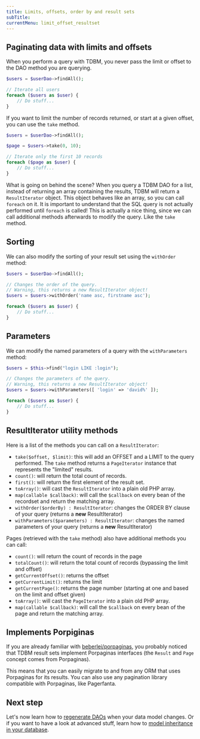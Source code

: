 ```yaml
---
title: Limits, offsets, order by and result sets
subTitle: 
currentMenu: limit_offset_resultset
---
```


Paginating data with limits and offsets
---------------------------------------

When you perform a query with TDBM, you never pass the limit or offset to the DAO method you are querying.

```php
$users = $userDao->findAll();

// Iterate all users
foreach ($users as $user) {
    // Do stuff...
}
```

If you want to limit the number of records returned, or start at a given offset, you can use the `take` method.

```php
$users = $userDao->findAll();

$page = $users->take(0, 10);

// Iterate only the first 10 records
foreach ($page as $user) {
    // Do stuff...
}
```

What is going on behind the scene? When you query a TDBM DAO for a list, instead of returning an array containing the
results, TDBM will return a `ResultIterator` object. This object behaves like an array, so you can call `foreach` on it.
It is important to understand that the SQL query is not actually performed until `foreach` is called! This is
actually a nice thing, since we can call additional methods afterwards to modify the query. Like the `take` method.

Sorting
-------

We can also modify the sorting of your result set using the `withOrder` method:

```php
$users = $userDao->findAll();

// Changes the order of the query.
// Warning, this returns a new ResultIterator object!
$users = $users->withOrder('name asc, firstname asc');

foreach ($users as $user) {
    // Do stuff...
}
```

Parameters
----------

We can modify the named parameters of a query with the `withParameters` method:

```php
$users = $this->find("login LIKE :login");

// Changes the parameters of the query.
// Warning, this returns a new ResultIterator object!
$users = $users->withParameters([ 'login' => 'david%' ]);

foreach ($users as $user) {
    // Do stuff...
}
```

ResultIterator utility methods
------------------------------

Here is a list of the methods you can call on a `ResultIterator`:

- `take($offset, $limit)`: this will add an OFFSET and a LIMIT to the query performed. The `take` method returns a 
  `PageIterator` instance that represents the "limited" results.
- `count()`: will return the total count of records.
- `first()`: will return the first element of the result set.
- `toArray()`: will cast the `ResultIterator` into a plain old PHP array.
- `map(callable $callback)`: will call the `$callback` on every bean of the recordset and return the matching array.
- `withOrder($orderBy) : ResultIterator`: changes the ORDER BY clause of your query (returns a **new** ResultIterator)
- `withParameters($parameters) : ResultIterator`: changes the named parameters of your query (returns a **new** ResultIterator)

Pages (retrieved with the `take` method) also have additional methods you can call:

- `count()`: will return the count of records in the page
- `totalCount()`: will return the total count of records (bypassing the limit and offset)
- `getCurrentOffset()`: returns the offset
- `getCurrentLimit()`: returns the limit
- `getCurrentPage()`: returns the page number (starting at one and based on the limit and offset given)
- `toArray()`: will cast the `PageIterator` into a plain old PHP array.
- `map(callable $callback)`: will call the `$callback` on every bean of the page and return the matching array.


Implements Porpiginas
---------------------

If you are already familiar with [beberlei/porpaginas](https://github.com/beberlei/porpaginas), you probably noticed
that TDBM result sets implement Porpaginas interfaces (the `Result` and `Page` concept comes from Porpaginas).

This means that you can easily migrate to and from any ORM that uses Porpaginas for its results. You can also
use any pagination library compatible with Porpaginas, like Pagerfanta.


Next step
---------

Let's now learn how to [regenerate DAOs](generating_daos.md) when your data model changes.
Or if you want to have a look at advanced stuff, learn how to [model inheritance in your database](modeling_inheritance.md).
